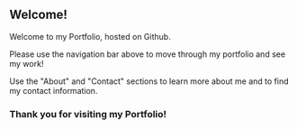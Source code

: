 ## Welcome!

Welcome to my Portfolio, hosted on Github.

Please use the navigation bar above to move through my portfolio and see my work!

Use the "About" and "Contact" sections to learn more about me and to find my contact information.

### Thank you for visiting my Portfolio!

<br>
<br>
<br>